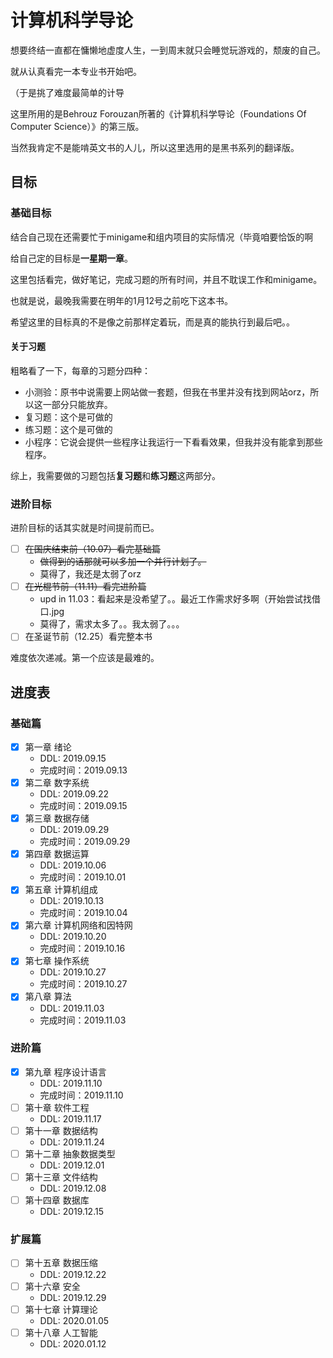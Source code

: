 # 计算机科学导论

想要终结一直都在慵懒地虚度人生，一到周末就只会睡觉玩游戏的，颓废的自己。

就从认真看完一本专业书开始吧。

（于是挑了难度最简单的计导

这里所用的是Behrouz Forouzan所著的《计算机科学导论（Foundations Of Computer Science）》的第三版。

当然我肯定不是能啃英文书的人儿，所以这里选用的是黑书系列的翻译版。

## 目标

### 基础目标

结合自己现在还需要忙于minigame和组内项目的实际情况（毕竟咱要恰饭的啊

给自己定的目标是**一星期一章**。

这里包括看完，做好笔记，完成习题的所有时间，并且不耽误工作和minigame。

也就是说，最晚我需要在明年的1月12号之前吃下这本书。

希望这里的目标真的不是像之前那样定着玩，而是真的能执行到最后吧。。

#### 关于习题

粗略看了一下，每章的习题分四种：

+ 小测验：原书中说需要上网站做一套题，但我在书里并没有找到网站orz，所以这一部分只能放弃。
+ 复习题：这个是可做的
+ 练习题：这个是可做的
+ 小程序：它说会提供一些程序让我运行一下看看效果，但我并没有能拿到那些程序。

综上，我需要做的习题包括**复习题**和**练习题**这两部分。

### 进阶目标

进阶目标的话其实就是时间提前而已。

+ [ ] ~~在国庆结束前（10.07）看完基础篇~~
  + ~~做得到的话那就可以多加一个并行计划了。~~
  + 莫得了，我还是太弱了orz
+ [ ] ~~在光棍节前（11.11）看完进阶篇~~
  + upd in 11.03：看起来是没希望了。。最近工作需求好多啊（开始尝试找借口.jpg
  + 莫得了，需求太多了。。我太弱了。。。
+ [ ] 在圣诞节前（12.25）看完整本书

难度依次递减。第一个应该是最难的。

## 进度表

### 基础篇

+ [x] 第一章 绪论
  + DDL: 2019.09.15
  + 完成时间：2019.09.13
+ [x] 第二章 数字系统
  + DDL: 2019.09.22
  + 完成时间：2019.09.15
+ [x] 第三章 数据存储
  + DDL: 2019.09.29
  + 完成时间：2019.09.29
+ [x] 第四章 数据运算
  + DDL: 2019.10.06
  + 完成时间：2019.10.01
+ [x] 第五章 计算机组成
  + DDL: 2019.10.13
  + 完成时间：2019.10.04
+ [x] 第六章 计算机网络和因特网
  + DDL: 2019.10.20
  + 完成时间：2019.10.16
+ [x] 第七章 操作系统
  + DDL: 2019.10.27
  + 完成时间：2019.10.27
+ [x] 第八章 算法
  + DDL: 2019.11.03
  + 完成时间：2019.11.03

### 进阶篇

+ [x] 第九章 程序设计语言
  + DDL: 2019.11.10
  + 完成时间：2019.11.10
+ [ ] 第十章 软件工程
  + DDL: 2019.11.17
+ [ ] 第十一章 数据结构
  + DDL: 2019.11.24
+ [ ] 第十二章 抽象数据类型
  + DDL: 2019.12.01
+ [ ] 第十三章 文件结构
  + DDL: 2019.12.08
+ [ ] 第十四章 数据库
  + DDL: 2019.12.15

### 扩展篇

+ [ ] 第十五章 数据压缩
  + DDL: 2019.12.22
+ [ ] 第十六章 安全
  + DDL: 2019.12.29
+ [ ] 第十七章 计算理论
  + DDL: 2020.01.05
+ [ ] 第十八章 人工智能
  + DDL: 2020.01.12